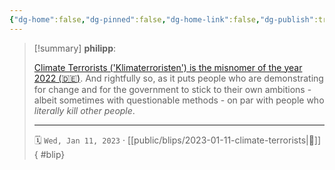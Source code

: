 ```yaml
---
{"dg-home":false,"dg-pinned":false,"dg-home-link":false,"dg-publish":true,"type":"blip","created-date":"2023-01-11T00:00:00","disabled rules":["yaml-title","yaml-title-alias","file-name-heading"],"title":"philipp @ 2023-01-11","dg-permalink":"2023/01/11/climate-terrorists/","updated-date":"2025-04-30T22:27:37","dg-path":"blips/2023-01-11-climate-terrorists.md","permalink":"/2023/01/11/climate-terrorists/","dgPassFrontmatter":true}
---
```


> [!summary] **philipp**:
>
> [Climate Terrorists ('Klimaterroristen') is the misnomer of the year 2022 (🇩🇪)](https://www.tagesschau.de/inland/unwort-2022-101.html). And rightfully so, as it puts people who are demonstrating for change and for the government to stick to their own ambitions - albeit sometimes with questionable methods - on par with people who _literally kill other people_.
> - - -
>
> 🗓️ `Wed, Jan 11, 2023` · [[public/blips/2023-01-11-climate-terrorists\|🔗]]
{ #blip}

